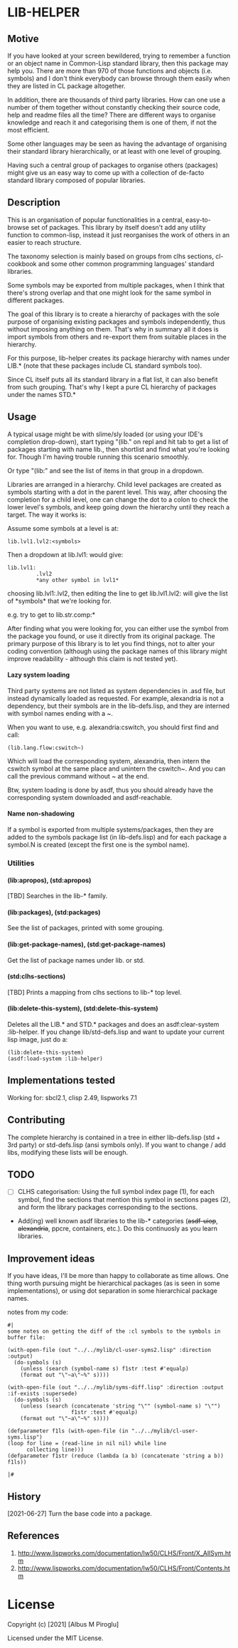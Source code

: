 # LIB-HELPER

## Motive
If you have looked at your screen bewildered, trying to remember a
function or an object name in Common-Lisp standard library, then this package
may help you. There are more than 970 of those functions and objects (i.e. symbols) and
I don't think everybody can browse through them easily when they are listed
in CL package altogether.

In addition, there are thousands of third party libraries. How can one use
a number of them together without constantly checking their source code, help and
readme files all the time? There are different ways to organise knowledge and reach
it and categorising them is one of them, if not the most efficient.

Some other languages may be seen as having the advantage of organising their
standard library hierarchically, or at least with one level of grouping.

Having such a central group of packages to organise others (packages) might give us an
easy way to come up with a collection of de-facto standard library composed of
popular libraries.

## Description
This is an organisation of popular functionalities in a central, easy-to-browse
set of packages. This library by itself doesn't add any utility function to common-lisp, 
instead it just reorganises the work of others in an easier to reach structure.

The taxonomy selection is mainly based on groups from clhs sections, cl-cookbook and some other common programming languages' standard libraries.

Some symbols may be exported from multiple packages, when I think that
there's strong overlap and that one might look for the same symbol in
different packages.

The goal of this library is to create a hierarchy of packages with the sole purpose of organising existing packages and symbols independently, thus without imposing anything on them. That's why in summary all it does is import symbols from others and re-export them from suitable places in the hierarchy.

For this purpose, lib-helper creates its package hierarchy with names under LIB.* (note that these packages include CL standard symbols too).

Since CL itself puts all its standard library in a flat list, it can also benefit from such grouping. That's why I kept a pure CL hierarchy of packages under the names STD.*


## Usage
A typical usage might be with slime/sly loaded (or using your IDE's completion drop-down), start typing "(lib." on repl and hit tab to get a list of packages starting with name lib., then shortlist and find what you're looking for. Though I'm having trouble running this scenario smoothly.

Or type "(lib:" and see the list of items in that group in a dropdown.


Libraries are arranged in a hierarchy. Child level packages are created as symbols starting with a dot in the parent level. This way, after choosing the completion for a child level, one can change the dot to a colon to check the lower level's symbols, and keep going down the hierarchy until they reach a target. The way it works is:

Assume some symbols at a level is at: 

    lib.lvl1.lvl2:<symbols>

Then a dropdown at lib.lvl1: would give:
    
    lib.lvl1:
             .lvl2
             *any other symbol in lvl1*

choosing lib.lvl1:.lvl2, then editing the line to get lib.lvl1.lvl2: will give the list of \*symbols\* that we're looking for.

e.g. try to get to lib.str.comp:*

After finding what you were looking for, you can either use the symbol from the package you found, or use it directly from its original package. The primary purpose of this library is to let you find things, not to alter your coding convention (although using the package names of this library might improve readability - although this claim is not tested yet).

#### Lazy system loading
Third party systems are not listed as system dependencies in .asd file, but instead dynamically loaded as requested. For example, alexandria is not a dependency, but their symbols are in the lib-defs.lisp, and they are interned with symbol names ending with a ~.

When you want to use, e.g. alexandria:cswitch, you should first find and call:

```
(lib.lang.flow:cswitch~)
```

Which will load the corresponding system, alexandria, then intern the cswitch symbol at the same place and unintern the cswitch~. And you can call the previous command without ~ at the end.

Btw, system loading is done by asdf, thus you should already have the corresponding system downloaded and asdf-reachable.

#### Name non-shadowing
If a symbol is exported from multiple systems/packages, then they are added to the symbols package list (in lib-defs.lisp) and for each package a symbol.N is created (except the first one is the symbol name).

### Utilities

#### (lib:apropos), (std:apropos)
[TBD] Searches in the lib-* family.

#### (lib:packages), (std:packages)
See the list of packages, printed with some grouping.

#### (lib:get-package-names), (std:get-package-names)
Get the list of package names under lib. or std.

#### (std:clhs-sections)
[TBD] Prints a mapping from clhs sections to lib-* top level.

#### (lib:delete-this-system), (std:delete-this-system)
Deletes all the LIB.* and STD.* packages and does an asdf:clear-system :lib-helper.
If you change lib/std-defs.lisp and want to update your current lisp image, just do a:

    (lib:delete-this-system)
    (asdf:load-system :lib-helper)
    
## Implementations tested
Working for: sbcl2.1, clisp 2.49, lispworks 7.1

## Contributing
The complete hierarchy is contained in a tree in either lib-defs.lisp (std + 3rd party) or std-defs.lisp (ansi symbols only). If you want to change / add libs, modifying these lists will be enough.

## TODO

- [ ] CLHS categorisation: Using the full symbol index page (1), for each symbol, find the sections that mention this symbol in sections pages (2), and form the library packages corresponding to the sections.
- Add(ing) well known asdf libraries to the lib-* categories (~~asdf-uiop~~, ~~alexandria~~, ppcre, containers, etc.). Do this continuosly as you learn libraries.


## Improvement ideas
If you have ideas, I'll be more than
happy to collaborate as time allows. One thing worth pursuing might be
hierarchical packages (as is seen in some implementations), or using dot separation
in some hierarchical package names.

notes from my code:

	#|
	some notes on getting the diff of the :cl symbols to the symbols in buffer file:
	
	(with-open-file (out "../../mylib/cl-user-syms2.lisp" :direction :output)
	  (do-symbols (s) 
	    (unless (search (symbol-name s) f1str :test #'equalp) 
	    (format out "\"~a\"~%" s))))
	
	(with-open-file (out "../../mylib/syms-diff.lisp" :direction :output
	:if-exists :supersede)
	  (do-symbols (s) 
	    (unless (search (concatenate 'string "\"" (symbol-name s) "\"")
	                    f1str :test #'equalp) 
        (format out "\"~a\"~%" s))))
	
	(defparameter f1ls (with-open-file (in "../../mylib/cl-user-syms.lisp")
	(loop for line = (read-line in nil nil) while line
          collecting line)))
	(defparameter f1str (reduce (lambda (a b) (concatenate 'string a b)) f1ls))
	
	|#


## History

[2021-06-27]
Turn the base code into a package.

## References
1. http://www.lispworks.com/documentation/lw50/CLHS/Front/X_AllSym.htm
2. http://www.lispworks.com/documentation/lw50/CLHS/Front/Contents.htm

# License

Copyright (c) [2021] [Albus M Piroglu]

Licensed under the MIT License.
